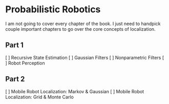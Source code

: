 # Probabilistic Robotics

I am not going to cover every chapter of the book. I just need to handpick
couple important chapters to go over the core concepts of localization.

## Part 1

[ ] Recursive State Estimation
[ ] Gaussian Filters
[ ] Nonparametric Filters
[ ] Robot Perception

## Part 2

[ ] Mobile Robot Localization: Markov & Gaussian
[ ] Mobile Robot Localization: Grid & Monte Carlo